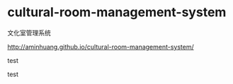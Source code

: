# cultural-room-management-system
文化室管理系统

http://aminhuang.github.io/cultural-room-management-system/

test

test
